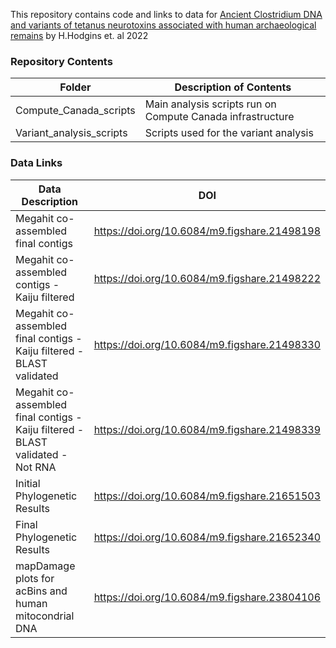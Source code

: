 This repository contains code and links to data for [Ancient Clostridium DNA and variants of tetanus neurotoxins associated with human archaeological remains](https://doi.org/10.1101/2022.06.30.498301) by H.Hodgins et. al 2022

### Repository Contents
| Folder                   | Description of Contents                                    |
|--------------------------|------------------------------------------------------------|
| Compute_Canada_scripts   | Main analysis scripts run on Compute Canada infrastructure |
| Variant_analysis_scripts | Scripts used for the variant analysis                      |


### Data Links
| Data Description                                                                | DOI                                          |
|---------------------------------------------------------------------------------|----------------------------------------------|
| Megahit co-assembled final contigs                                              | https://doi.org/10.6084/m9.figshare.21498198 |
| Megahit co-assembled contigs - Kaiju filtered                                   | https://doi.org/10.6084/m9.figshare.21498222 |
| Megahit co-assembled final contigs - Kaiju filtered - BLAST validated           | https://doi.org/10.6084/m9.figshare.21498330 |
| Megahit co-assembled final contigs - Kaiju filtered - BLAST validated - Not RNA | https://doi.org/10.6084/m9.figshare.21498339 |
| Initial Phylogenetic Results                                                    | https://doi.org/10.6084/m9.figshare.21651503 |
| Final   Phylogenetic Results                                                    | https://doi.org/10.6084/m9.figshare.21652340 |
| mapDamage plots for acBins and human mitocondrial DNA                           | https://doi.org/10.6084/m9.figshare.23804106 |
